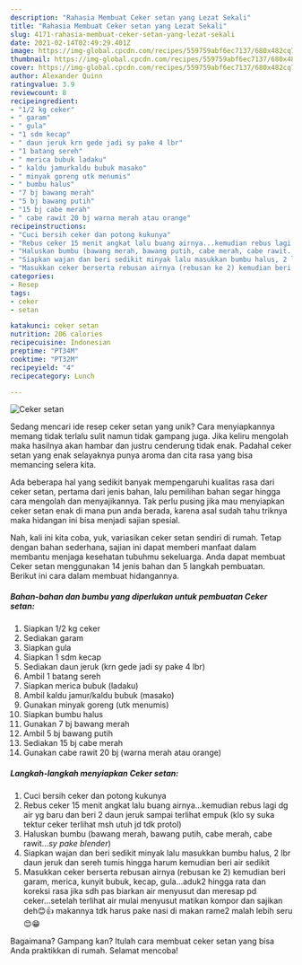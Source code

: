 ```yaml
---
description: "Rahasia Membuat Ceker setan yang Lezat Sekali"
title: "Rahasia Membuat Ceker setan yang Lezat Sekali"
slug: 4171-rahasia-membuat-ceker-setan-yang-lezat-sekali
date: 2021-02-14T02:49:29.401Z
image: https://img-global.cpcdn.com/recipes/559759abf6ec7137/680x482cq70/ceker-setan-foto-resep-utama.jpg
thumbnail: https://img-global.cpcdn.com/recipes/559759abf6ec7137/680x482cq70/ceker-setan-foto-resep-utama.jpg
cover: https://img-global.cpcdn.com/recipes/559759abf6ec7137/680x482cq70/ceker-setan-foto-resep-utama.jpg
author: Alexander Quinn
ratingvalue: 3.9
reviewcount: 8
recipeingredient:
- "1/2 kg ceker"
- " garam"
- " gula"
- "1 sdm kecap"
- " daun jeruk krn gede jadi sy pake 4 lbr"
- "1 batang sereh"
- " merica bubuk ladaku"
- " kaldu jamurkaldu bubuk masako"
- " minyak goreng utk menumis"
- " bumbu halus"
- "7 bj bawang merah"
- "5 bj bawang putih"
- "15 bj cabe merah"
- " cabe rawit 20 bj warna merah atau orange"
recipeinstructions:
- "Cuci bersih ceker dan potong kukunya"
- "Rebus ceker 15 menit angkat lalu buang airnya...kemudian rebus lagi dg air yg baru dan beri 2 daun jeruk sampai terlihat empuk (klo sy suka tektur ceker terlihat msh utuh jd tdk protol)"
- "Haluskan bumbu (bawang merah, bawang putih, cabe merah, cabe rawit...*sy pake blender*)"
- "Siapkan wajan dan beri sedikit minyak lalu masukkan bumbu halus, 2 lbr daun jeruk dan sereh tumis hingga harum kemudian beri air sedikit"
- "Masukkan ceker berserta rebusan airnya (rebusan ke 2) kemudian beri garam, merica, kunyit bubuk, kecap, gula...aduk2 hingga rata dan koreksi rasa jika sdh pas biarkan air menyusut dan meresap pd ceker...setelah terlihat air mulai menyusut matikan kompor dan sajikan deh😊👍 makannya tdk harus pake nasi di makan rame2 malah lebih seru😊😁"
categories:
- Resep
tags:
- ceker
- setan

katakunci: ceker setan 
nutrition: 206 calories
recipecuisine: Indonesian
preptime: "PT34M"
cooktime: "PT32M"
recipeyield: "4"
recipecategory: Lunch

---
```



![Ceker setan](https://img-global.cpcdn.com/recipes/559759abf6ec7137/680x482cq70/ceker-setan-foto-resep-utama.jpg)

Sedang mencari ide resep ceker setan yang unik? Cara menyiapkannya memang tidak terlalu sulit namun tidak gampang juga. Jika keliru mengolah maka hasilnya akan hambar dan justru cenderung tidak enak. Padahal ceker setan yang enak selayaknya punya aroma dan cita rasa yang bisa memancing selera kita.



Ada beberapa hal yang sedikit banyak mempengaruhi kualitas rasa dari ceker setan, pertama dari jenis bahan, lalu pemilihan bahan segar hingga cara mengolah dan menyajikannya. Tak perlu pusing jika mau menyiapkan ceker setan enak di mana pun anda berada, karena asal sudah tahu triknya maka hidangan ini bisa menjadi sajian spesial.


Nah, kali ini kita coba, yuk, variasikan ceker setan sendiri di rumah. Tetap dengan bahan sederhana, sajian ini dapat memberi manfaat dalam membantu menjaga kesehatan tubuhmu sekeluarga. Anda dapat membuat Ceker setan menggunakan 14 jenis bahan dan 5 langkah pembuatan. Berikut ini cara dalam membuat hidangannya.

<!--inarticleads1-->

##### Bahan-bahan dan bumbu yang diperlukan untuk pembuatan Ceker setan:

1. Siapkan 1/2 kg ceker
1. Sediakan  garam
1. Siapkan  gula
1. Siapkan 1 sdm kecap
1. Sediakan  daun jeruk (krn gede jadi sy pake 4 lbr)
1. Ambil 1 batang sereh
1. Siapkan  merica bubuk (ladaku)
1. Ambil  kaldu jamur/kaldu bubuk (masako)
1. Gunakan  minyak goreng (utk menumis)
1. Siapkan  bumbu halus
1. Gunakan 7 bj bawang merah
1. Ambil 5 bj bawang putih
1. Sediakan 15 bj cabe merah
1. Gunakan  cabe rawit 20 bj (warna merah atau orange)




<!--inarticleads2-->

##### Langkah-langkah menyiapkan Ceker setan:

1. Cuci bersih ceker dan potong kukunya
1. Rebus ceker 15 menit angkat lalu buang airnya...kemudian rebus lagi dg air yg baru dan beri 2 daun jeruk sampai terlihat empuk (klo sy suka tektur ceker terlihat msh utuh jd tdk protol)
1. Haluskan bumbu (bawang merah, bawang putih, cabe merah, cabe rawit...*sy pake blender*)
1. Siapkan wajan dan beri sedikit minyak lalu masukkan bumbu halus, 2 lbr daun jeruk dan sereh tumis hingga harum kemudian beri air sedikit
1. Masukkan ceker berserta rebusan airnya (rebusan ke 2) kemudian beri garam, merica, kunyit bubuk, kecap, gula...aduk2 hingga rata dan koreksi rasa jika sdh pas biarkan air menyusut dan meresap pd ceker...setelah terlihat air mulai menyusut matikan kompor dan sajikan deh😊👍 makannya tdk harus pake nasi di makan rame2 malah lebih seru😊😁




Bagaimana? Gampang kan? Itulah cara membuat ceker setan yang bisa Anda praktikkan di rumah. Selamat mencoba!
